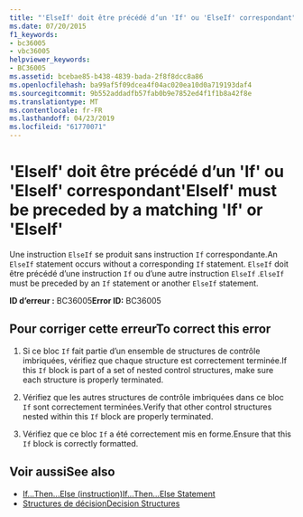 ```yaml
---
title: "'ElseIf' doit être précédé d’un 'If' ou 'ElseIf' correspondant"
ms.date: 07/20/2015
f1_keywords:
- bc36005
- vbc36005
helpviewer_keywords:
- BC36005
ms.assetid: bcebae85-b438-4839-bada-2f8f8dcc8a86
ms.openlocfilehash: ba99af5f09dcea4f04ac020ea10d0a719193daf4
ms.sourcegitcommit: 9b552addadfb57fab0b9e7852ed4f1f1b8a42f8e
ms.translationtype: MT
ms.contentlocale: fr-FR
ms.lasthandoff: 04/23/2019
ms.locfileid: "61770071"
---
```

# <a name="elseif-must-be-preceded-by-a-matching-if-or-elseif"></a><span data-ttu-id="47209-102">'ElseIf' doit être précédé d’un 'If' ou 'ElseIf' correspondant</span><span class="sxs-lookup"><span data-stu-id="47209-102">'ElseIf' must be preceded by a matching 'If' or 'ElseIf'</span></span>
<span data-ttu-id="47209-103">Une instruction `ElseIf` se produit sans instruction `If` correspondante.</span><span class="sxs-lookup"><span data-stu-id="47209-103">An `ElseIf` statement occurs without a corresponding `If` statement.</span></span> <span data-ttu-id="47209-104">`ElseIf` doit être précédé d’une instruction `If` ou d’une autre instruction `ElseIf` .</span><span class="sxs-lookup"><span data-stu-id="47209-104">`ElseIf` must be preceded by an `If` statement or another `ElseIf` statement.</span></span>  
  
 <span data-ttu-id="47209-105">**ID d’erreur :** BC36005</span><span class="sxs-lookup"><span data-stu-id="47209-105">**Error ID:** BC36005</span></span>  
  
## <a name="to-correct-this-error"></a><span data-ttu-id="47209-106">Pour corriger cette erreur</span><span class="sxs-lookup"><span data-stu-id="47209-106">To correct this error</span></span>  
  
1. <span data-ttu-id="47209-107">Si ce bloc `If` fait partie d’un ensemble de structures de contrôle imbriquées, vérifiez que chaque structure est correctement terminée.</span><span class="sxs-lookup"><span data-stu-id="47209-107">If this `If` block is part of a set of nested control structures, make sure each structure is properly terminated.</span></span>  
  
2. <span data-ttu-id="47209-108">Vérifiez que les autres structures de contrôle imbriquées dans ce bloc `If` sont correctement terminées.</span><span class="sxs-lookup"><span data-stu-id="47209-108">Verify that other control structures nested within this `If` block are properly terminated.</span></span>  
  
3. <span data-ttu-id="47209-109">Vérifiez que ce bloc `If` a été correctement mis en forme.</span><span class="sxs-lookup"><span data-stu-id="47209-109">Ensure that this `If` block is correctly formatted.</span></span>  
  
## <a name="see-also"></a><span data-ttu-id="47209-110">Voir aussi</span><span class="sxs-lookup"><span data-stu-id="47209-110">See also</span></span>

- [<span data-ttu-id="47209-111">If...Then...Else (instruction)</span><span class="sxs-lookup"><span data-stu-id="47209-111">If...Then...Else Statement</span></span>](../../visual-basic/language-reference/statements/if-then-else-statement.md)
- [<span data-ttu-id="47209-112">Structures de décision</span><span class="sxs-lookup"><span data-stu-id="47209-112">Decision Structures</span></span>](../../visual-basic/programming-guide/language-features/control-flow/decision-structures.md)
